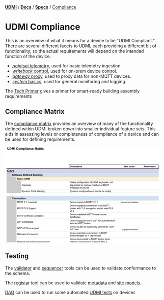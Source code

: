 [**UDMI**](../../) / [**Docs**](../) / [**Specs**](./) / [Compliance](#)

# UDMI Compliance

This is an overview of what it means for a device to be "UDMI Compliant."
There are several different facets to UDMI, each providing a different
bit of functionality, so the actual requirements will depend on the
intended function of the device.

* [_pointset_ telemetry](../messages/pointset.md), used for basic telemetry ingestion.
* [_writeback_ control](./sequences/writeback.md), used for on-prem device control.
* [_gateway_ proxy](gateway.md), used to proxy data for non-MQTT devices.
* [_system_ basics](../messages/system.md), used for general monitoring and logging.

The [Tech Primer](../tech_primer.md) gives a primer for smart-ready building assembly requirements

## Compliance Matrix

The [compliance matrix](compliance_matrix.pdf) provides an overview of many of the functionality
defined within UDMI broken down into smaller individual feature sets. This aids in assessing levels
or completeness of compliance of a device and can be used for defining requirements.

[![Compliance Matrix](images/thumbnail_compliance_matrix.png)](compliance_matrix.pdf)

## Testing

The [validator](../tools/validator.md) and [sequencer](../tools/sequencer.md) tools can be used to
validate conformance to the schema.

The [registar](../tools/registrar.md#tool-execution) tool can be used to validate
[metadata](metadata.md) and [site models](site_model.md).

[DAQ](https://github.com/faucetsdn/daq) can be used to run some automated [UDMI
tests](https://github.com/faucetsdn/daq/blob/master/docs/cloud_tests.md) on devices